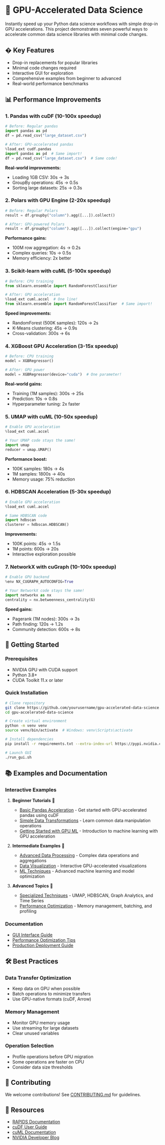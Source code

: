 # 🚀 GPU-Accelerated Data Science

Instantly speed up your Python data science workflows with simple drop-in GPU accelerations. This project demonstrates seven powerful ways to accelerate common data science libraries with minimal code changes.

## � Key Features

- Drop-in replacements for popular libraries
- Minimal code changes required
- Interactive GUI for exploration
- Comprehensive examples from beginner to advanced
- Real-world performance benchmarks

## 📊 Performance Improvements

### 1. Pandas with cuDF (10-100x speedup)
```python
# Before: Regular pandas
import pandas as pd
df = pd.read_csv("large_dataset.csv")

# After: GPU-accelerated pandas
%load_ext cudf.pandas
import pandas as pd  # Same import!
df = pd.read_csv("large_dataset.csv")  # Same code!
```

**Real-world improvements:**
- Loading 1GB CSV: 30s → 3s
- GroupBy operations: 45s → 0.5s
- Sorting large datasets: 25s → 0.3s

### 2. Polars with GPU Engine (2-20x speedup)
```python
# Before: Regular Polars
result = df.groupby("column").agg([...]).collect()

# After: GPU-powered Polars
result = df.groupby("column").agg([...]).collect(engine="gpu")
```

**Performance gains:**
- 100M row aggregation: 4s → 0.2s
- Complex queries: 10s → 0.5s
- Memory efficiency: 2x better

### 3. Scikit-learn with cuML (5-100x speedup)
```python
# Before: CPU training
from sklearn.ensemble import RandomForestClassifier

# After: GPU acceleration
%load_ext cuml.accel  # One line!
from sklearn.ensemble import RandomForestClassifier  # Same import!
```

**Speed improvements:**
- RandomForest (500K samples): 120s → 2s
- K-Means clustering: 45s → 0.9s
- Cross-validation: 300s → 6s

### 4. XGBoost GPU Acceleration (3-15x speedup)
```python
# Before: CPU training
model = XGBRegressor()

# After: GPU power
model = XGBRegressor(device="cuda")  # One parameter!
```

**Real-world gains:**
- Training (1M samples): 300s → 25s
- Prediction: 10s → 0.8s
- Hyperparameter tuning: 2x faster

### 5. UMAP with cuML (10-50x speedup)
```python
# Enable GPU acceleration
%load_ext cuml.accel

# Your UMAP code stays the same!
import umap
reducer = umap.UMAP()
```

**Performance boost:**
- 100K samples: 180s → 4s
- 1M samples: 1800s → 40s
- Memory usage: 75% reduction

### 6. HDBSCAN Acceleration (5-30x speedup)
```python
# Enable GPU acceleration
%load_ext cuml.accel

# Same HDBSCAN code
import hdbscan
clusterer = hdbscan.HDBSCAN()
```

**Improvements:**
- 100K points: 45s → 1.5s
- 1M points: 600s → 20s
- Interactive exploration possible

### 7. NetworkX with cuGraph (10-100x speedup)
```python
# Enable GPU backend
%env NX_CUGRAPH_AUTOCONFIG=True

# Your NetworkX code stays the same!
import networkx as nx
centrality = nx.betweenness_centrality(G)
```

**Speed gains:**
- Pagerank (1M nodes): 300s → 3s
- Path finding: 120s → 1.2s
- Community detection: 600s → 8s

## 🚀 Getting Started

### Prerequisites
- NVIDIA GPU with CUDA support
- Python 3.8+
- CUDA Toolkit 11.x or later

### Quick Installation
```bash
# Clone repository
git clone https://github.com/yourusername/gpu-accelerated-data-science.git
cd gpu-accelerated-data-science

# Create virtual environment
python -m venv venv
source venv/bin/activate  # Windows: venv\Scripts\activate

# Install dependencies
pip install -r requirements.txt --extra-index-url https://pypi.nvidia.com

# Launch GUI
./run_gui.sh
```

## 📚 Examples and Documentation

### Interactive Examples
1. **Beginner Tutorials** 🌱
   - [Basic Pandas Acceleration](notebooks/beginner/pandas_basics.ipynb) - Get started with GPU-accelerated pandas using cuDF
   - [Simple Data Transformations](notebooks/beginner/data_transforms.ipynb) - Learn common data manipulation operations
   - [Getting Started with GPU ML](notebooks/beginner/ml_basics.ipynb) - Introduction to machine learning with GPU acceleration

2. **Intermediate Examples** 🌿
   - [Advanced Data Processing](notebooks/intermediate/advanced_processing.ipynb) - Complex data operations and aggregations
   - [Data Visualization](notebooks/intermediate/data_visualization.ipynb) - Interactive GPU-accelerated visualizations
   - [ML Techniques](notebooks/intermediate/ml_techniques.ipynb) - Advanced machine learning and model optimization

3. **Advanced Topics** 🌳
   - [Specialized Techniques](notebooks/advanced/specialized_techniques.ipynb) - UMAP, HDBSCAN, Graph Analytics, and Time Series
   - [Performance Optimization](notebooks/advanced/performance_optimization.ipynb) - Memory management, batching, and profiling

### Documentation

- [GUI Interface Guide](docs/gui.md)
- [Performance Optimization Tips](docs/performance.md)
- [Production Deployment Guide](docs/production.md)

## 🛠️ Best Practices

### Data Transfer Optimization

- Keep data on GPU when possible
- Batch operations to minimize transfers
- Use GPU-native formats (cuDF, Arrow)

### Memory Management

- Monitor GPU memory usage
- Use streaming for large datasets
- Clear unused variables

### Operation Selection

- Profile operations before GPU migration
- Some operations are faster on CPU
- Consider data size thresholds

## 🤝 Contributing

We welcome contributions! See [CONTRIBUTING.md](CONTRIBUTING.md) for guidelines.

## 🔗 Resources

- [RAPIDS Documentation](https://docs.rapids.ai/)
- [cuDF User Guide](https://docs.rapids.ai/api/cudf/stable/)
- [cuML Documentation](https://docs.rapids.ai/api/cuml/stable/)
- [NVIDIA Developer Blog](https://developer.nvidia.com/blog)
